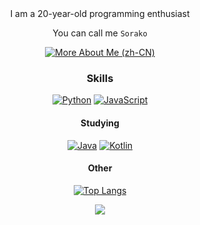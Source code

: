 <div align="center">
I am a 20-year-old programming enthusiast

You can call me `Sorako`

[![More About Me (zh-CN)](<https://img.shields.io/badge/More_About_Me-acedf4?style=for-the-badge>)](#)

### Skills

[![Python](https://img.shields.io/badge/python-3670A0?style=for-the-badge&logo=python&logoColor=ffee54)](#)
[![JavaScript](https://img.shields.io/badge/javascript-323330.svg?style=for-the-badge&logo=javascript&logoColor=%23FD7F1E)](#)

#### Studying

[![Java](https://img.shields.io/badge/java-2E4A1F?style=for-the-badge&logo=java&logoColor=ffdd54)](#)
[![Kotlin](https://img.shields.io/badge/Kotlin-368EA0?style=for-the-badge&logo=kotlin&logoColor=%237FDF1E)](#)

#### Other

[![Top Langs](https://github-readme-stats.vercel.app/api/top-langs/?username=Empty-57&layout=compact&theme=radical&hide_border=true)](https://github.com/anuraghazra/github-readme-stats)

![](https://github-readme-stats.vercel.app/api?username=Empty-57&show_icons=true&theme=radical&count_private=true&hide_border=true&include_all_commits=true)
</div>



